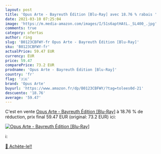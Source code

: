 ```yaml
---
layout: post
title: 'Opus Arte - Bayreuth Édition [Blu-Ray] avec 18.76 % rabais '
date: 2021-03-10 07:25:04
image: 'https://m.media-amazon.com/images/I/51s6aptHAtL._SL400_.jpg'
comments: true
category: ofertas
author: ring
slug: 'B0123CBFWY-fr Opus Arte - Bayreuth Édition [Blu-Ray]'
sku: 'B0123CBFWY-fr'
actualPrice: 59.47 EUR
currency: EUR
price: 59.47
comparePrice: 73.2 EUR
prodname: 'Opus Arte - Bayreuth Édition [Blu-Ray]'
country: 'fr'
flag: '🇫🇷'
brand: 'Opus Arte'
buyurl: 'https://www.amazon.fr/dp/B0123CBFWY/?tag=tolees0d-21'
descuento: '18.76'
average: '59.47'
---
```


C'est en vente [Opus Arte - Bayreuth Édition [Blu-Ray]](https://www.amazon.fr/dp/B0123CBFWY/?tag=tolees0d-21)  à  18.76 % de réduction, prix final  59.47 EUR (original: 73.2 EUR) ici:

[![Opus Arte - Bayreuth Édition [Blu-Ray]](https://m.media-amazon.com/images/I/51s6aptHAtL._SL400_.jpg)](https://www.amazon.fr/dp/B0123CBFWY/?tag=tolees0d-21)

ℹ️:


[🛒 Achète-le!!](https://www.amazon.fr/dp/B0123CBFWY/?tag=tolees0d-21)

